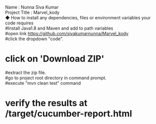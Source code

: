  Name : Nunna Siva Kumar</br>
 Project Title : Marvel_kody</br>
◆ How to install any dependencies, files or environment variables your code requires</br>
#Install Java1.8 and Maven and add to path variables</br>
#open link https://github.com/sivakumarnunna/Marvel_kody </br>
#click the dropdown "code".</br>
# click on 'Download ZIP'</br>
#extract the zip file.</br>
#go to project root directory in command prompt.</br>
#execute "mvn clean test" command</br>
# verify the results at /target/cucumber-report.html</br>

